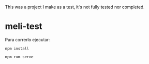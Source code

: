 This was a project I make as a test, it's not fully tested nor completed.

# meli-test

Para correrlo ejecutar:

```
npm install
```

```
npm run serve
```
